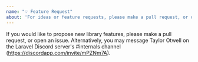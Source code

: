 ```yaml
---
name: "💡 Feature Request"
about: 'For ideas or feature requests, please make a pull request, or open an issue'
---
```


If you would like to propose new library features, please make a pull request, or open an issue. Alternatively, you may message Taylor Otwell on the Laravel Discord server's #internals channel (https://discordapp.com/invite/mPZNm7A).
